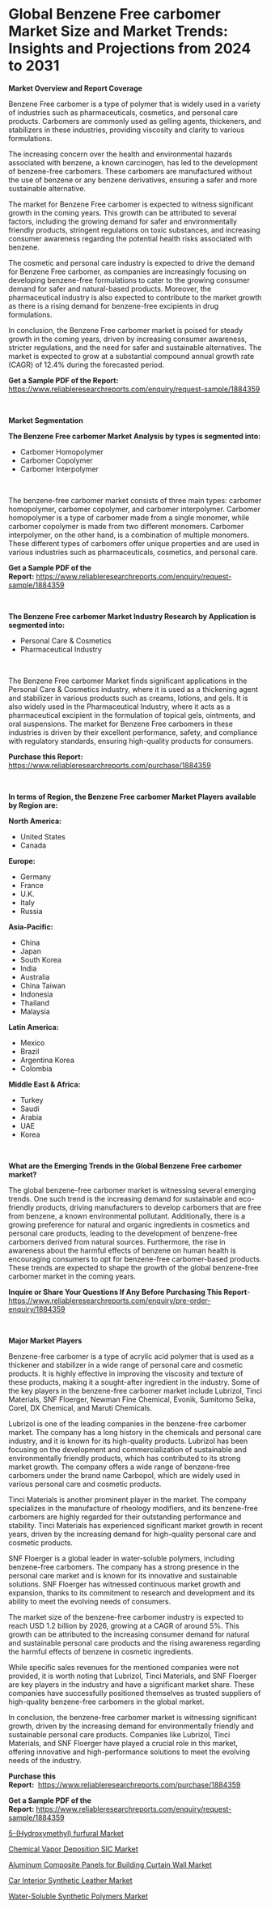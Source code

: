 <p><h1>Global Benzene Free carbomer Market Size and Market Trends: Insights and Projections from 2024 to 2031</h1></p><p><strong>Market Overview and Report Coverage</strong></p>
<p><p>Benzene Free carbomer is a type of polymer that is widely used in a variety of industries such as pharmaceuticals, cosmetics, and personal care products. Carbomers are commonly used as gelling agents, thickeners, and stabilizers in these industries, providing viscosity and clarity to various formulations.</p><p>The increasing concern over the health and environmental hazards associated with benzene, a known carcinogen, has led to the development of benzene-free carbomers. These carbomers are manufactured without the use of benzene or any benzene derivatives, ensuring a safer and more sustainable alternative.</p><p>The market for Benzene Free carbomer is expected to witness significant growth in the coming years. This growth can be attributed to several factors, including the growing demand for safer and environmentally friendly products, stringent regulations on toxic substances, and increasing consumer awareness regarding the potential health risks associated with benzene.</p><p>The cosmetic and personal care industry is expected to drive the demand for Benzene Free carbomer, as companies are increasingly focusing on developing benzene-free formulations to cater to the growing consumer demand for safer and natural-based products. Moreover, the pharmaceutical industry is also expected to contribute to the market growth as there is a rising demand for benzene-free excipients in drug formulations.</p><p>In conclusion, the Benzene Free carbomer market is poised for steady growth in the coming years, driven by increasing consumer awareness, stricter regulations, and the need for safer and sustainable alternatives. The market is expected to grow at a substantial compound annual growth rate (CAGR) of 12.4% during the forecasted period.</p></p>
<p><strong>Get a Sample PDF of the Report:</strong> <a href="https://www.reliableresearchreports.com/enquiry/request-sample/1884359">https://www.reliableresearchreports.com/enquiry/request-sample/1884359</a></p>
<p>&nbsp;</p>
<p><strong>Market Segmentation</strong></p>
<p><strong>The Benzene Free carbomer Market Analysis by types is segmented into:</strong></p>
<p><ul><li>Carbomer Homopolymer</li><li>Carbomer Copolymer</li><li>Carbomer Interpolymer</li></ul></p>
<p>&nbsp;</p>
<p><p>The benzene-free carbomer market consists of three main types: carbomer homopolymer, carbomer copolymer, and carbomer interpolymer. Carbomer homopolymer is a type of carbomer made from a single monomer, while carbomer copolymer is made from two different monomers. Carbomer interpolymer, on the other hand, is a combination of multiple monomers. These different types of carbomers offer unique properties and are used in various industries such as pharmaceuticals, cosmetics, and personal care.</p></p>
<p><strong>Get a Sample PDF of the Report:</strong>&nbsp;<a href="https://www.reliableresearchreports.com/enquiry/request-sample/1884359">https://www.reliableresearchreports.com/enquiry/request-sample/1884359</a></p>
<p>&nbsp;</p>
<p><strong>The Benzene Free carbomer Market Industry Research by Application is segmented into:</strong></p>
<p><ul><li>Personal Care & Cosmetics</li><li>Pharmaceutical Industry</li></ul></p>
<p>&nbsp;</p>
<p><p>The Benzene Free carbomer Market finds significant applications in the Personal Care & Cosmetics industry, where it is used as a thickening agent and stabilizer in various products such as creams, lotions, and gels. It is also widely used in the Pharmaceutical Industry, where it acts as a pharmaceutical excipient in the formulation of topical gels, ointments, and oral suspensions. The market for Benzene Free carbomers in these industries is driven by their excellent performance, safety, and compliance with regulatory standards, ensuring high-quality products for consumers.</p></p>
<p><strong>Purchase this Report:</strong>&nbsp; <a href="https://www.reliableresearchreports.com/purchase/1884359">https://www.reliableresearchreports.com/purchase/1884359</a></p>
<p>&nbsp;</p>
<p><strong>In terms of Region, the Benzene Free carbomer Market Players available by Region are:</strong></p>
<p>
    <p> <strong> North America: </strong>
        <ul>
            <li>United States</li>
            <li>Canada</li>
        </ul>
        </p> 
    <p> <strong> Europe: </strong>
        <ul>
            <li>Germany</li>
            <li>France</li>
            <li>U.K.</li>
            <li>Italy</li>
            <li>Russia</li>
        </ul>
        </p> 
    <p> <strong> Asia-Pacific: </strong>
        <ul>
            <li>China</li>
            <li>Japan</li>
            <li>South Korea</li>
            <li>India</li>
            <li>Australia</li>
            <li>China Taiwan</li>
            <li>Indonesia</li>
            <li>Thailand</li>
            <li>Malaysia</li>
        </ul>
        </p> 
    <p> <strong> Latin America: </strong>
        <ul>
            <li>Mexico</li>
            <li>Brazil</li>
            <li>Argentina Korea</li>
            <li>Colombia</li>
        </ul>
        </p> 
    <p> <strong> Middle East & Africa: </strong>
        <ul>
            <li>Turkey</li>
            <li>Saudi</li>
            <li>Arabia</li>
            <li>UAE</li>
            <li>Korea</li>
        </ul>
    </p>
    </p>
<p>&nbsp;</p>
<p><strong>What are the Emerging Trends in the Global Benzene Free carbomer market?</strong></p>
<p><p>The global benzene-free carbomer market is witnessing several emerging trends. One such trend is the increasing demand for sustainable and eco-friendly products, driving manufacturers to develop carbomers that are free from benzene, a known environmental pollutant. Additionally, there is a growing preference for natural and organic ingredients in cosmetics and personal care products, leading to the development of benzene-free carbomers derived from natural sources. Furthermore, the rise in awareness about the harmful effects of benzene on human health is encouraging consumers to opt for benzene-free carbomer-based products. These trends are expected to shape the growth of the global benzene-free carbomer market in the coming years.</p></p>
<p><strong>Inquire or Share Your Questions If Any Before Purchasing This Report</strong>- <a href="https://www.reliableresearchreports.com/enquiry/pre-order-enquiry/1884359">https://www.reliableresearchreports.com/enquiry/pre-order-enquiry/1884359</a></p>
<p>&nbsp;</p>
<p><strong>Major Market Players</strong></p>
<p><p>Benzene-free carbomer is a type of acrylic acid polymer that is used as a thickener and stabilizer in a wide range of personal care and cosmetic products. It is highly effective in improving the viscosity and texture of these products, making it a sought-after ingredient in the industry. Some of the key players in the benzene-free carbomer market include Lubrizol, Tinci Materials, SNF Floerger, Newman Fine Chemical, Evonik, Sumitomo Seika, Corel, DX Chemical, and Maruti Chemicals.</p><p>Lubrizol is one of the leading companies in the benzene-free carbomer market. The company has a long history in the chemicals and personal care industry, and it is known for its high-quality products. Lubrizol has been focusing on the development and commercialization of sustainable and environmentally friendly products, which has contributed to its strong market growth. The company offers a wide range of benzene-free carbomers under the brand name Carbopol, which are widely used in various personal care and cosmetic products.</p><p>Tinci Materials is another prominent player in the market. The company specializes in the manufacture of rheology modifiers, and its benzene-free carbomers are highly regarded for their outstanding performance and stability. Tinci Materials has experienced significant market growth in recent years, driven by the increasing demand for high-quality personal care and cosmetic products.</p><p>SNF Floerger is a global leader in water-soluble polymers, including benzene-free carbomers. The company has a strong presence in the personal care market and is known for its innovative and sustainable solutions. SNF Floerger has witnessed continuous market growth and expansion, thanks to its commitment to research and development and its ability to meet the evolving needs of consumers.</p><p>The market size of the benzene-free carbomer industry is expected to reach USD 1.2 billion by 2026, growing at a CAGR of around 5%. This growth can be attributed to the increasing consumer demand for natural and sustainable personal care products and the rising awareness regarding the harmful effects of benzene in cosmetic ingredients.</p><p>While specific sales revenues for the mentioned companies were not provided, it is worth noting that Lubrizol, Tinci Materials, and SNF Floerger are key players in the industry and have a significant market share. These companies have successfully positioned themselves as trusted suppliers of high-quality benzene-free carbomers in the global market.</p><p>In conclusion, the benzene-free carbomer market is witnessing significant growth, driven by the increasing demand for environmentally friendly and sustainable personal care products. Companies like Lubrizol, Tinci Materials, and SNF Floerger have played a crucial role in this market, offering innovative and high-performance solutions to meet the evolving needs of the industry.</p></p>
<p><strong>Purchase this Report:</strong>&nbsp;&nbsp;<a href="https://www.reliableresearchreports.com/purchase/1884359">https://www.reliableresearchreports.com/purchase/1884359</a></p>
<p></p>
<p><strong>Get a Sample PDF of the Report:</strong>&nbsp;<a href="https://www.reliableresearchreports.com/enquiry/request-sample/1884359">https://www.reliableresearchreports.com/enquiry/request-sample/1884359</a></p>
<p><p><a href="https://github.com/maliyahmorrow6654/Market-Research-Report-List-2/blob/main/5-hydroxymethyl-furfural-market.md">5-(Hydroxymethyl) furfural Market</a></p><p><a href="https://github.com/abdelrhmankishk22/Market-Research-Report-List-2/blob/main/chemical-vapor-deposition-sic-market.md">Chemical Vapor Deposition SIC Market</a></p><p><a href="https://github.com/mahnoor2003/Market-Research-Report-List-2/blob/main/aluminum-composite-panels-for-building-curtain-wall-market.md">Aluminum Composite Panels for Building Curtain Wall Market</a></p><p><a href="https://github.com/marloy8/Market-Research-Report-List-2/blob/main/car-interior-synthetic-leather-market.md">Car Interior Synthetic Leather Market</a></p><p><a href="https://github.com/aliciawhite5576/Market-Research-Report-List-2/blob/main/water-soluble-synthetic-polymers-market.md">Water-Soluble Synthetic Polymers Market</a></p></p>